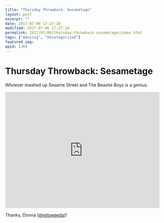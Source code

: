 ```yaml
---
title: "Thursday Throwback: Sesametage"
layout: post
excerpt: ""
date: 2017-07-06 17:27:10
modified: 2017-07-06 17:27:10
permalink: 2017/07/06/thursday-throwback-sesametage/index.html
tags: ["Amusing", "Uncategorized"]
featured_img: 
wpid: 2369
---
```


# Thursday Throwback: Sesametage

Whoever mashed up Sesame Street and The Beastie Boys is a genius.

<iframe allow="accelerometer; autoplay; clipboard-write; encrypted-media; gyroscope; picture-in-picture; web-share" allowfullscreen="" frameborder="0" height="375" loading="lazy" src="https://www.youtube.com/embed/ZNomhZFaWWI?feature=oembed" title="Beastie Boys | Sabotage | Sesame Street Mashup" width="500"></iframe>

Thanks, Donna ([@reloweeda](https://twitter.com/reloweeda))!